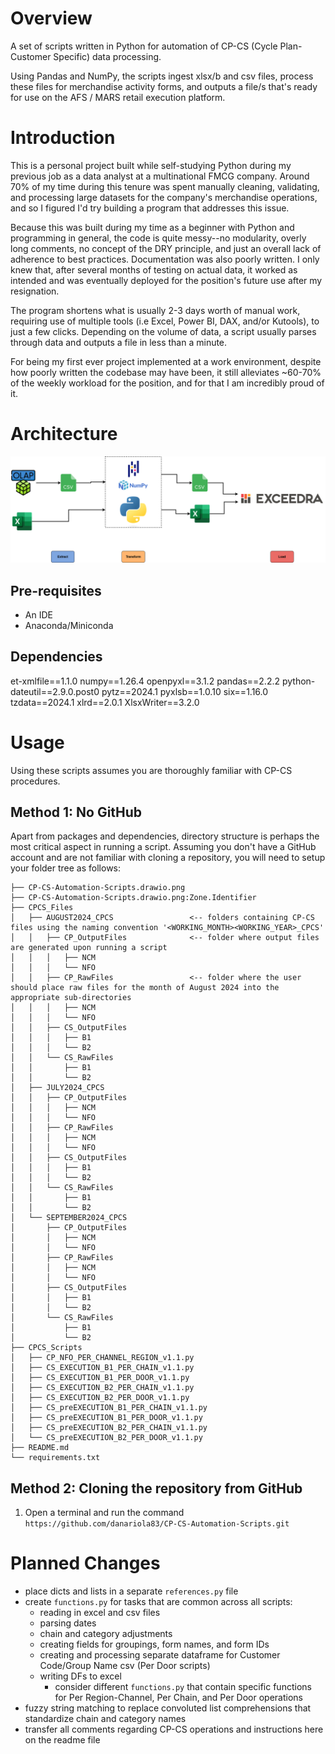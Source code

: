 # Overview
A set of scripts written in Python for automation of CP-CS (Cycle Plan-Customer Specific) data processing.

Using Pandas and NumPy, the scripts ingest xlsx/b and csv files, process these files for merchandise activity forms, and outputs a file/s that's ready for use on the AFS / MARS retail execution platform.

# Introduction
This is a personal project built while self-studying Python during my previous job as a data analyst at a multinational FMCG company. Around 70% of my time during this tenure was spent manually cleaning, validating, and processing large datasets for the company's merchandise operations, and so I figured I'd try building a program that addresses this issue.

Because this was built during my time as a beginner with Python and programming in general, the code is quite messy--no modularity, overly long comments, no concept of the DRY principle, and just an overall lack of adherence to best practices. Documentation was also poorly written. I only knew that, after several months of testing on actual data, it worked as intended and was eventually deployed for the position's future use after my resignation.

The program shortens what is usually 2-3 days worth of manual work, requiring use of multiple tools (i.e Excel, Power BI, DAX, and/or Kutools), to just a few clicks. Depending on the volume of data, a script usually parses through data and outputs a file in less than a minute. 

For being my first ever project implemented at a work environment, despite how poorly written the codebase may have been, it still alleviates ~60-70% of the weekly workload for the position, and for that I am incredibly proud of it.

# Architecture
![System Architecture](CP-CS-Automation-Scripts.drawio.png)


## Pre-requisites

- An IDE
- Anaconda/Miniconda

## Dependencies

et-xmlfile==1.1.0
numpy==1.26.4
openpyxl==3.1.2
pandas==2.2.2
python-dateutil==2.9.0.post0
pytz==2024.1
pyxlsb==1.0.10
six==1.16.0
tzdata==2024.1
xlrd==2.0.1
XlsxWriter==3.2.0

# Usage

Using these scripts assumes you are thoroughly familiar with CP-CS procedures.

## Method 1: No GitHub
Apart from packages and dependencies, directory structure is perhaps the most critical aspect in running a script. Assuming you don't have a GitHub account and are not familiar with cloning a repository, you will need to setup your folder tree as follows:
```
├── CP-CS-Automation-Scripts.drawio.png
├── CP-CS-Automation-Scripts.drawio.png:Zone.Identifier
├── CPCS_Files
│   ├── AUGUST2024_CPCS                 <-- folders containing CP-CS files using the naming convention '<WORKING_MONTH><WORKING_YEAR>_CPCS'
│   │   ├── CP_OutputFiles              <-- folder where output files are generated upon running a script
│   │   │   ├── NCM
│   │   │   └── NFO
│   │   ├── CP_RawFiles                 <-- folder where the user should place raw files for the month of August 2024 into the appropriate sub-directories
│   │   │   ├── NCM
│   │   │   └── NFO
│   │   ├── CS_OutputFiles
│   │   │   ├── B1
│   │   │   └── B2
│   │   └── CS_RawFiles
│   │       ├── B1
│   │       └── B2
│   ├── JULY2024_CPCS
│   │   ├── CP_OutputFiles
│   │   │   ├── NCM
│   │   │   └── NFO
│   │   ├── CP_RawFiles
│   │   │   ├── NCM
│   │   │   └── NFO
│   │   ├── CS_OutputFiles
│   │   │   ├── B1
│   │   │   └── B2
│   │   └── CS_RawFiles
│   │       ├── B1
│   │       └── B2
│   └── SEPTEMBER2024_CPCS
│       ├── CP_OutputFiles
│       │   ├── NCM
│       │   └── NFO
│       ├── CP_RawFiles
│       │   ├── NCM
│       │   └── NFO
│       ├── CS_OutputFiles
│       │   ├── B1
│       │   └── B2
│       └── CS_RawFiles
│           ├── B1
│           └── B2
├── CPCS_Scripts
│   ├── CP_NFO_PER_CHANNEL_REGION_v1.1.py
│   ├── CS_EXECUTION_B1_PER_CHAIN_v1.1.py
│   ├── CS_EXECUTION_B1_PER_DOOR_v1.1.py
│   ├── CS_EXECUTION_B2_PER_CHAIN_v1.1.py
│   ├── CS_EXECUTION_B2_PER_DOOR_v1.1.py
│   ├── CS_preEXECUTION_B1_PER_CHAIN_v1.1.py
│   ├── CS_preEXECUTION_B1_PER_DOOR_v1.1.py
│   ├── CS_preEXECUTION_B2_PER_CHAIN_v1.1.py
│   └── CS_preEXECUTION_B2_PER_DOOR_v1.1.py
├── README.md
└── requirements.txt
```

## Method 2: Cloning the repository from GitHub

1. Open a terminal and run the command `https://github.com/danariola83/CP-CS-Automation-Scripts.git`


# Planned Changes

- place dicts and lists in a separate `references.py` file
- create `functions.py` for tasks that are common across all scripts:
    - reading in excel and csv files
    - parsing dates
    - chain and category adjustments
    - creating fields for groupings, form names, and form IDs
    - creating and processing separate dataframe for Customer Code/Group Name csv (Per Door scripts)
    - writing DFs to excel
        - consider different `functions.py` that contain specific functions for Per Region-Channel, Per Chain, and Per Door operations
- fuzzy string matching to replace convoluted list comprehensions that standardize chain and category names
- transfer all comments regarding CP-CS operations and instructions here on the readme file
